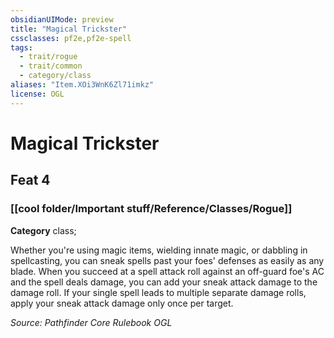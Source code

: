 ```yaml
---
obsidianUIMode: preview
title: "Magical Trickster"
cssclasses: pf2e,pf2e-spell
tags:
  - trait/rogue
  - trait/common
  - category/class
aliases: "Item.XOi3WnK6Zl71imkz"
license: OGL
---
```

# Magical Trickster
## Feat 4
### [[cool folder/Important stuff/Reference/Classes/Rogue]]

**Category** class; 




Whether you're using magic items, wielding innate magic, or dabbling in spellcasting, you can sneak spells past your foes' defenses as easily as any blade. When you succeed at a spell attack roll against an off-guard foe's AC and the spell deals damage, you can add your sneak attack damage to the damage roll. If your single spell leads to multiple separate damage rolls, apply your sneak attack damage only once per target.

*Source: Pathfinder Core Rulebook*
*OGL*